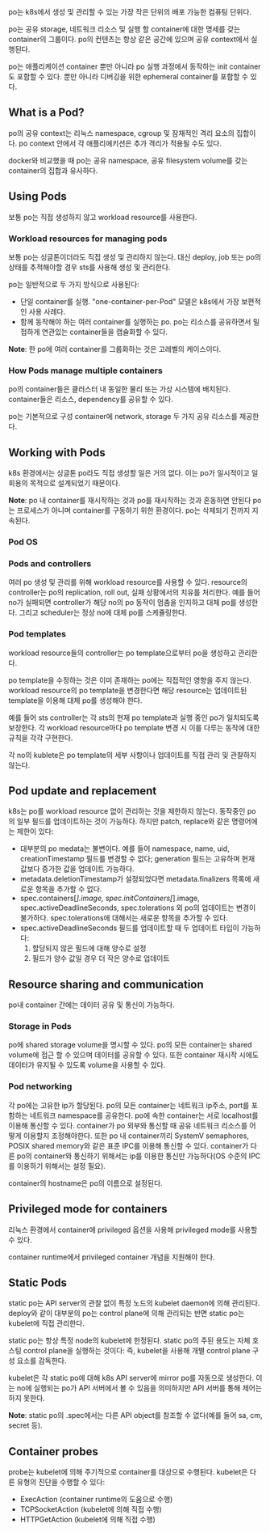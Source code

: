po는 k8s에서 생성 및 관리할 수 있는 가장 작은 단위의 배포 가능한 컴퓨팅 단위다.

po는 공유 storage, 네트워크 리소스 및 실행 할 container에 대한 명세를 갖는 container의 그룹이다. po의 컨텐츠는 항상 같은 공간에 있으며 공유 context에서 실행된다.

po는 애플리케이션 container 뿐만 아니라 po 실행 과정에서 동작하는 init container도 포함할 수 있다. 뿐만 아니라 디버깅을 위한 ephemeral container를 포함할 수 있다.

## What is a Pod?
po의 공유 context는 리눅스 namespace, cgroup 및 잠재적인 격리 요소의 집합이다. po context 안에서 각 애플리에키션은 추가 격리가 적용될 수도 있다.

docker와 비교했을 때 po는 공유 namespace, 공유 filesystem volume를 갖는 container의 집합과 유사하다.

## Using Pods
보통 po는 직접 생성하지 않고 workload resource를 사용한다.

### Workload resources for managing pods
보통 po는 싱글톤이더라도 직접 생성 및 관리하지 않는다. 대신 deploy, job 또는 po의 상태를 추적해야할 경우 sts를 사용해 생성 및 관리한다.

po는 일반적으로 두 가지 방식으로 사용된다:

- 단일 container를 실행. "one-container-per-Pod" 모델은 k8s에서 가장 보편적인 사용 사례다.
- 함께 동작해야 하는 여러 container를 실행하는 po. po는 리소스를 공유하면서 밀접하게 연관있는 container들을 캡슐화할 수 있다.

**Note**: 한 po에 여러 container를 그룹화하는 것은 고레벨의 케이스이다.

### How Pods manage multiple containers
po의 container들은 클러스터 내 동일한 물리 또는 가상 시스템에 배치된다. container들은 리소스, dependency를 공유할 수 있다.

po는 기본적으로 구성 container에 network, storage 두 가지 공유 리소스를 제공한다.

## Working with Pods
k8s 환경에서는 싱글톤 po라도 직접 생성할 일은 거의 없다. 이는 po가 일시적이고 일회용의 목적으로 설계되었기 때문이다.

**Note**: po 내 container를 재시작하는 것과 po를 재시작하는 것과 혼동하면 안된다 po는 프로세스가 아니며 container를 구동하기 위한 환경이다. po는 삭제되기 전까지 지속된다.

### Pod OS

### Pods and controllers
여러 po 생성 및 관리를 위해 workload resource를 사용할 수 있다. resource의 controller는 po의 replication, roll out, 실패 상황에서의 치유를 처리한다. 예를 들어 no가 실패되면 controller가 해당 no의 po 동작이 멈춤을 인지하고 대체 po를 생성한다. 그리고 scheduler는 정상 no에 대체 po를 스케쥴링한다.

### Pod templates
workload resource들의 controller는 po template으로부터 po을 생성하고 관리한다.

po template을 수정하는 것은 이미 존재하는 po에는 직접적인 영향을 주지 않는다. workload resource의 po template을 변경한다면 해당 resource는 업데이트된 template을 이용해 대체 po를 생성해야 한다.

예를 들어 sts controller는 각 sts의 현재 po template과 실행 중인 po가 일치되도록 보장한다. 각 workload resource마다 po template 변경 시 이를 다루는 동작에 대한 규칙을 각각 구현한다.

각 no의 kublete은 po template의 세부 사항이나 업데이트를 직접 관리 및 관찰하지 않는다.

## Pod update and replacement
k8s는 po를 workload resource 없이 관리하는 것을 제한하지 않는다. 동작중인 po의 일부 필드를 업데이트하는 것이 가능하다. 하지만 patch, replace와 같은 명령어에는 제한이 있다:

- 대부분의 po medata는 불변이다. 예를 들어 namespace, name, uid, creationTimestamp 필드를 변경할 수 없다; generation 필드는 고유하며 현재 값보다 증가한 값을 업데이트 가능하다.
- metadata.deletionTimestamp가 설정되었다면 metadata.finalizers 목록에 새로운 항목을 추가할 수 없다.
- spec.containers[*].image, spec.initContainers[*].image, spec.activeDeadlineSeconds, spec.tolerations 외 po의 업데이트는 변경이 불가하다. spec.tolerations에 대해서는 새로운 항목을 추가할 수 있다.
- spec.activeDeadlineSeconds 필드를 업데이트할 때 두 업데이트 타입이 가능하다:
  1. 할당되지 않은 필드에 대해 양수로 설정
  2. 필드가 양수 값일 경우 더 작은 양수로 업데이트

## Resource sharing and communication
po내 container 간에는 데이터 공유 및 통신이 가능하다.

### Storage in Pods
po에 shared storage volume을 명시할 수 있다. po의 모든 container는 shared volume에 접근 할 수 있으며 데이터를 공유할 수 있다. 또한 container 재시작 시에도 데이터가 유지될 수 있도록 volume을 사용할 수 있다.

### Pod networking
각 po에는 고유한 ip가 할당된다. po의 모든 container는 네트워크 ip주소, port를 포함하는 네트워크 namespace를 공유한다. po에 속한 container는 서로 localhost를 이용해 통신할 수 있다. container가 po 외부와 통신할 때 공유 네트워크 리소스를 어떻게 이용할지 조정해야한다. 또한 po 내 container끼리 SystemV semaphores, POSIX shared memory와 같은 표준 IPC를 이용해 통신할 수 있다. container가 다른 po의 container와 통신하기 위해서는 ip를 이용한 통신만 가능하다(OS 수준의 IPC를 이용하기 위해서는 설정 필요).

container의 hostname은 po의 이름으로 설정된다.

## Privileged mode for containers
리눅스 환경에서 container에 privileged 옵션을 사용해 privileged mode를 사용할 수 있다.

container runtime에서 privileged container 개념을 지원해야 한다.

## Static Pods
static po는 API server의 관찰 없이 특정 노드의 kubelet daemon에 의해 관리된다. deploy와 같이 대부분의 po는 control plane에 의해 관리되는 반면 static po는 kubelet에 직접 관리한다.

static po는 항상 특정 node의 kubelet에 한정된다. static po의 주된 용도는 자체 호스팅 control plane을 실행하는 것이다: 즉, kubelet을 사용해 개별 control plane 구성 요소를 감독한다.

kubelet은 각 static po에 대해 k8s API server에 mirror po를 자동으로 생성한다. 이는 no에 실행되는 po가 API 서버에서 볼 수 있음을 의미하지만 API 서버를 통해 제어는 하지 못한다.

**Note**: static po의 .spec에서는 다른 API object를 참조할 수 없다(예를 들어 sa, cm, secret 등).

## Container probes
probe는 kubelet에 의해 주기적으로 container를 대상으로 수행된다. kubelet은 다른 유형의 진단을 수행할 수 있다:

- ExecAction (container runtime의 도움으로 수행)
- TCPSocketAction (kubelet에 의해 직접 수행)
- HTTPGetAction (kubelet에 의해 직접 수행)